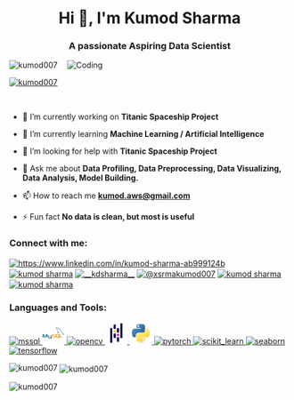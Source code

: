<h1 align="center">Hi 👋, I'm Kumod Sharma</h1>
<h3 align="center">A passionate Aspiring Data Scientist</h3>
<img align="right" alt="Coding" width="400" src="https://www.google.com/imgres?imgurl=https%3A%2F%2Fmedia.tenor.com%2FflflC6GFzO8AAAAM%2Fsultan-alrefaei-programmer.gif&imgrefurl=https%3A%2F%2Ftenor.com%2Fsearch%2Fprogrammer-gifs&tbnid=ky-iVL4X7DNiXM&vet=12ahUKEwjG3JzOt-j8AhUN-XMBHdP1AU8QMygHegUIARChAg..i&docid=4Gbv2Us6fF852M&w=220&h=165&q=coder%20gif&ved=2ahUKEwjG3JzOt-j8AhUN-XMBHdP1AU8QMygHegUIARChAg>
<p align="left"> <img src="https://komarev.com/ghpvc/?username=kumod007&label=Profile%20views&color=0e75b6&style=flat" alt="kumod007" /> </p>

<p align="left"> <a href="https://github.com/ryo-ma/github-profile-trophy"><img src="https://github-profile-trophy.vercel.app/?username=kumod007" alt="kumod007" /></a> </p>

<p align="left"> <a href="https://twitter.com/" target="blank"><img src="https://img.shields.io/twitter/follow/?logo=twitter&style=for-the-badge" alt="" /></a> </p>

- 🔭 I’m currently working on **Titanic Spaceship Project**

- 🌱 I’m currently learning **Machine Learning / Artificial Intelligence**

- 🤝 I’m looking for help with **Titanic Spaceship Project**

- 💬 Ask me about **Data Profiling, Data Preprocessing, Data Visualizing, Data Analysis, Model Building.**

- 📫 How to reach me **kumod.aws@gmail.com**

- ⚡ Fun fact **No data is clean, but most is useful**

<h3 align="left">Connect with me:</h3>
<p align="left">
<a href="https://linkedin.com/in/https://www.linkedin.com/in/kumod-sharma-ab999124b" target="blank"><img align="center" src="https://raw.githubusercontent.com/rahuldkjain/github-profile-readme-generator/master/src/images/icons/Social/linked-in-alt.svg" alt="https://www.linkedin.com/in/kumod-sharma-ab999124b" height="30" width="40" /></a>
<a href="https://kaggle.com/kumod sharma" target="blank"><img align="center" src="https://raw.githubusercontent.com/rahuldkjain/github-profile-readme-generator/master/src/images/icons/Social/kaggle.svg" alt="kumod sharma" height="30" width="40" /></a>
<a href="https://instagram.com/__kdsharma__" target="blank"><img align="center" src="https://raw.githubusercontent.com/rahuldkjain/github-profile-readme-generator/master/src/images/icons/Social/instagram.svg" alt="__kdsharma__" height="30" width="40" /></a>
<a href="https://www.hackerrank.com/@xsrmakumod007" target="blank"><img align="center" src="https://raw.githubusercontent.com/rahuldkjain/github-profile-readme-generator/master/src/images/icons/Social/hackerrank.svg" alt="@xsrmakumod007" height="30" width="40" /></a>
<a href="https://www.leetcode.com/kumod sharma" target="blank"><img align="center" src="https://raw.githubusercontent.com/rahuldkjain/github-profile-readme-generator/master/src/images/icons/Social/leet-code.svg" alt="kumod sharma" height="30" width="40" /></a>
<a href="https://www.hackerearth.com/kumod sharma" target="blank"><img align="center" src="https://raw.githubusercontent.com/rahuldkjain/github-profile-readme-generator/master/src/images/icons/Social/hackerearth.svg" alt="kumod sharma" height="30" width="40" /></a>
</p>

<h3 align="left">Languages and Tools:</h3>
<p align="left"> <a href="https://www.microsoft.com/en-us/sql-server" target="_blank" rel="noreferrer"> <img src="https://www.svgrepo.com/show/303229/microsoft-sql-server-logo.svg" alt="mssql" width="40" height="40"/> </a> <a href="https://www.mysql.com/" target="_blank" rel="noreferrer"> <img src="https://raw.githubusercontent.com/devicons/devicon/master/icons/mysql/mysql-original-wordmark.svg" alt="mysql" width="40" height="40"/> </a> <a href="https://opencv.org/" target="_blank" rel="noreferrer"> <img src="https://www.vectorlogo.zone/logos/opencv/opencv-icon.svg" alt="opencv" width="40" height="40"/> </a> <a href="https://pandas.pydata.org/" target="_blank" rel="noreferrer"> <img src="https://raw.githubusercontent.com/devicons/devicon/2ae2a900d2f041da66e950e4d48052658d850630/icons/pandas/pandas-original.svg" alt="pandas" width="40" height="40"/> </a> <a href="https://www.python.org" target="_blank" rel="noreferrer"> <img src="https://raw.githubusercontent.com/devicons/devicon/master/icons/python/python-original.svg" alt="python" width="40" height="40"/> </a> <a href="https://pytorch.org/" target="_blank" rel="noreferrer"> <img src="https://www.vectorlogo.zone/logos/pytorch/pytorch-icon.svg" alt="pytorch" width="40" height="40"/> </a> <a href="https://scikit-learn.org/" target="_blank" rel="noreferrer"> <img src="https://upload.wikimedia.org/wikipedia/commons/0/05/Scikit_learn_logo_small.svg" alt="scikit_learn" width="40" height="40"/> </a> <a href="https://seaborn.pydata.org/" target="_blank" rel="noreferrer"> <img src="https://seaborn.pydata.org/_images/logo-mark-lightbg.svg" alt="seaborn" width="40" height="40"/> </a> <a href="https://www.tensorflow.org" target="_blank" rel="noreferrer"> <img src="https://www.vectorlogo.zone/logos/tensorflow/tensorflow-icon.svg" alt="tensorflow" width="40" height="40"/> </a> </p>

<p><img align="left" src="https://github-readme-stats.vercel.app/api/top-langs?username=kumod007&show_icons=true&locale=en&layout=compact" alt="kumod007" /></p>

<p>&nbsp;<img align="center" src="https://github-readme-stats.vercel.app/api?username=kumod007&show_icons=true&locale=en" alt="kumod007" /></p>

<p><img align="center" src="https://github-readme-streak-stats.herokuapp.com/?user=kumod007&" alt="kumod007" /></p>

